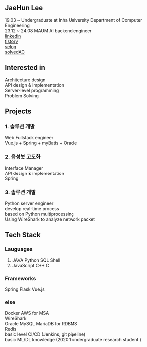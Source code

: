 ## JaeHun Lee 
19.03 ~ Undergraduate at Inha University Department of Computer Engineering<br>
23.12 ~ 24.08 MAUM AI backend engineer<br>
[linkedin](https://www.linkedin.com/in/%EC%9E%AC%ED%9B%88-%EC%9D%B4-9371622b2/)   
[tistory](https://dkanrjtehahffk.tistory.com/)   
[velog](https://velog.io/@dlwogns/posts)   
[solvedAC](https://solved.ac/profile/qwww7778)   


## Interested in
Architecture design<br>
API design & implementation <br>
Server-level programming <br>
Problem Solving 



## Projects
### 1. 솔루션 개발
Web Fullstack engineer
<br>
Vue.js + Spring + myBatis + Oracle
### 2. 음성봇 고도화 
Interface Manager <br>
API design & implementation<br>
Spring
<br>
### 3. 솔루션 개발
Python server engineer
<br>
develop real-time process
<br>
based on Python multiprocessing
<br>
Using WireShark to analyze network packet
<br>

## Tech Stack 
### Lauguages
1) JAVA Python SQL Shell
2)  JavaScript C++ C 

### Frameworks
Spring Flask Vue.js 
### else
Docker AWS for MSA <br>
WireShark <br>
Oracle MySQL MariaDB for RDBMS<br>
Redis <br>
basic level CI/CD (Jenkins, git pipeline)<br>
basic ML/DL knowledge (2020.1 undergraduate research student )
